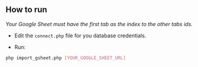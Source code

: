 ## How to run

*Your Google Sheet must have the first tab as the index to the other tabs ids.*

- Edit the `connect.php` file for you database credentials.

- Run:
```sh
php import_gsheet.php [YOUR_GOOGLE_SHEET_URL]
```
